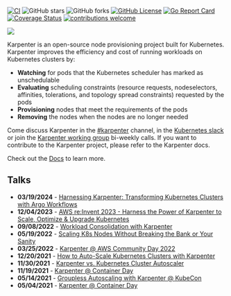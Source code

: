 [![CI](https://github.com/aws/karpenter-provider-aws/actions/workflows/ci.yaml/badge.svg?branch=main)](https://github.com/aws/karpenter/actions/workflows/ci.yaml)
![GitHub stars](https://img.shields.io/github/stars/aws/karpenter-provider-aws)
![GitHub forks](https://img.shields.io/github/forks/aws/karpenter-provider-aws)
[![GitHub License](https://img.shields.io/badge/License-Apache%202.0-ff69b4.svg)](https://github.com/aws/karpenter-provider-aws/blob/main/LICENSE)
[![Go Report Card](https://goreportcard.com/badge/github.com/aws/karpenter-provider-aws)](https://goreportcard.com/report/github.com/aws/karpenter)
[![Coverage Status](https://coveralls.io/repos/github/aws/karpenter-provider-aws/badge.svg?branch=main)](https://coveralls.io/github/aws/karpenter?branch=main)
[![contributions welcome](https://img.shields.io/badge/contributions-welcome-brightgreen.svg?style=flat)](https://github.com/aws/karpenter-provider-aws/issues)

![](website/static/banner.png)

Karpenter is an open-source node provisioning project built for Kubernetes.
Karpenter improves the efficiency and cost of running workloads on Kubernetes clusters by:

* **Watching** for pods that the Kubernetes scheduler has marked as unschedulable
* **Evaluating** scheduling constraints (resource requests, nodeselectors, affinities, tolerations, and topology spread constraints) requested by the pods
* **Provisioning** nodes that meet the requirements of the pods
* **Removing** the nodes when the nodes are no longer needed

Come discuss Karpenter in the [#karpenter](https://kubernetes.slack.com/archives/C02SFFZSA2K) channel, in the [Kubernetes slack](https://slack.k8s.io/) or join the [Karpenter working group](https://karpenter.sh/docs/contributing/working-group/) bi-weekly calls. If you want to contribute to the Karpenter project, please refer to the Karpenter docs.

Check out the [Docs](https://karpenter.sh/docs/) to learn more.

## Talks

- **03/19/2024** - [Harnessing Karpenter: Transforming Kubernetes Clusters with Argo Workflows](https://youtu.be/rq57liGu0H4)
- **12/04/2023** - [AWS re:Invent 2023 - Harness the Power of Karpenter to Scale, Optimize & Upgrade Kubernetes](https://youtu.be/lkg_9ETHeks)
- **09/08/2022** - [Workload Consolidation with Karpenter](https://youtu.be/BnksdJ3oOEs)
- **05/19/2022** - [Scaling K8s Nodes Without Breaking the Bank or Your Sanity](https://youtu.be/UBb8wbfSc34)
- **03/25/2022** - [Karpenter @ AWS Community Day 2022](https://youtu.be/sxDtmzbNHwE?t=3931)
- **12/20/2021** - [How to Auto-Scale Kubernetes Clusters with Karpenter](https://youtu.be/C-2v7HT-uSA)
- **11/30/2021** - [Karpenter vs. Kubernetes Cluster Autoscaler](https://youtu.be/3QsVRHVdOnM)
- **11/19/2021** - [Karpenter @ Container Day](https://youtu.be/qxWJRUF6JJc)
- **05/14/2021** - [Groupless Autoscaling with Karpenter @ KubeCon](https://youtu.be/43g8uPohTgc)
- **05/04/2021** - [Karpenter @ Container Day](https://youtu.be/MZ-4HzOC_ac?t=7137)

